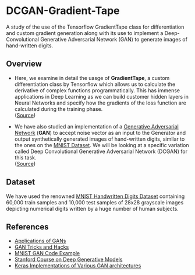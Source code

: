 # DCGAN-Gradient-Tape
A study of the use of the Tensorflow GradientTape class for differentiation and custom gradient generation along with its use to implement a Deep-Convolutional Generative Adversarial Network (GAN) to generate images of hand-written digits.

## Overview

* Here, we examine in detail the uasge of **GradientTape**, a custom differentiation class by Tensorflow which allows us to calculate the derivative of complex functions programmatically. This has immense applications in Deep Learning as we can build customer hidden layers in Neural Networks and specify how the gradients of the loss function are calculated during the training phase. </br>
([Source](https://www.tensorflow.org/api_docs/python/tf/GradientTape))

* We have also studied an implementation of a [Generative Adversarial Network](https://arxiv.org/abs/1406.2661) (**GAN**) to accept noise vector as an input to the Generator and output synthetically generated images of hand-written digits, similar to the ones on the [MNIST Dataset](http://yann.lecun.com/exdb/mnist/). We will be looking at a specific variation called Deep Convolutional Generative Adversarial Network (DCGAN) for this task. </br>
([Source](https://www.tensorflow.org/tutorials/generative/dcgan))

## Dataset 

We have used the renowned [MNIST Handwritten Digits Dataset](http://yann.lecun.com/exdb/mnist/) containing 60,000 train samples and 10,000 test samples of 28x28 grayscale images depicting numerical digits written by a huge number of human subjects. 

## References

* [Applications of GANs](https://medium.com/@jonathan_hui/gan-some-cool-applications-of-gans-4c9ecca35900)
* [GAN Tricks and Hacks](https://github.com/soumith/ganhacks)
* [MNIST GAN Code Example](https://medium.com/datadriveninvestor/generative-adversarial-network-gan-using-keras-ce1c05cfdfd3)
* [Stanford Course on Deep Generative Models](https://deepgenerativemodels.github.io/)
* [Keras Implementations of Various GAN architectures](https://github.com/eriklindernoren/Keras-GAN)
